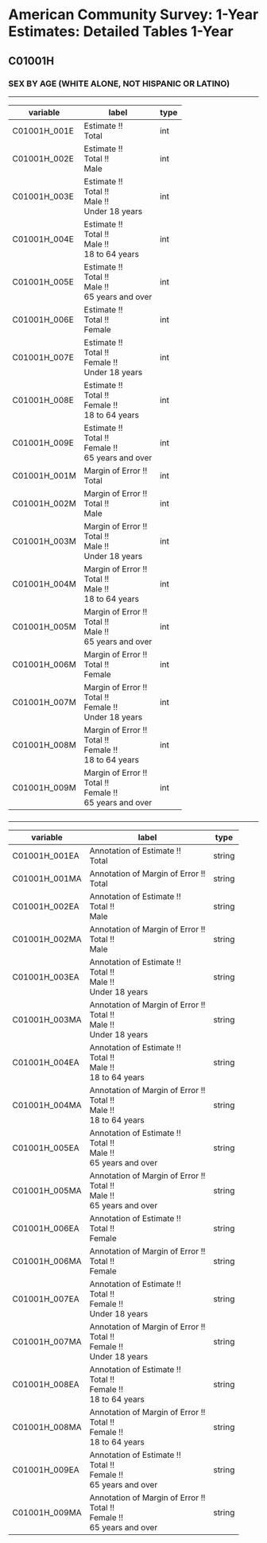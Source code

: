 # American Community Survey: 1-Year Estimates: Detailed Tables 1-Year

## C01001H

### SEX BY AGE (WHITE ALONE, NOT HISPANIC OR LATINO)

___

| variable | label | type |
| ----- | ----- | ----- |
| C01001H_001E | Estimate !!<br>Total | int |
| C01001H_002E | Estimate !!<br>Total !!<br>Male | int |
| C01001H_003E | Estimate !!<br>Total !!<br>Male !!<br>Under 18 years | int |
| C01001H_004E | Estimate !!<br>Total !!<br>Male !!<br>18 to 64 years | int |
| C01001H_005E | Estimate !!<br>Total !!<br>Male !!<br>65 years and over | int |
| C01001H_006E | Estimate !!<br>Total !!<br>Female | int |
| C01001H_007E | Estimate !!<br>Total !!<br>Female !!<br>Under 18 years | int |
| C01001H_008E | Estimate !!<br>Total !!<br>Female !!<br>18 to 64 years | int |
| C01001H_009E | Estimate !!<br>Total !!<br>Female !!<br>65 years and over | int |
| C01001H_001M | Margin of Error !!<br>Total | int |
| C01001H_002M | Margin of Error !!<br>Total !!<br>Male | int |
| C01001H_003M | Margin of Error !!<br>Total !!<br>Male !!<br>Under 18 years | int |
| C01001H_004M | Margin of Error !!<br>Total !!<br>Male !!<br>18 to 64 years | int |
| C01001H_005M | Margin of Error !!<br>Total !!<br>Male !!<br>65 years and over | int |
| C01001H_006M | Margin of Error !!<br>Total !!<br>Female | int |
| C01001H_007M | Margin of Error !!<br>Total !!<br>Female !!<br>Under 18 years | int |
| C01001H_008M | Margin of Error !!<br>Total !!<br>Female !!<br>18 to 64 years | int |
| C01001H_009M | Margin of Error !!<br>Total !!<br>Female !!<br>65 years and over | int |
### 

___

| variable | label | type |
| ----- | ----- | ----- |
| C01001H_001EA | Annotation of Estimate !!<br>Total | string |
| C01001H_001MA | Annotation of Margin of Error !!<br>Total | string |
| C01001H_002EA | Annotation of Estimate !!<br>Total !!<br>Male | string |
| C01001H_002MA | Annotation of Margin of Error !!<br>Total !!<br>Male | string |
| C01001H_003EA | Annotation of Estimate !!<br>Total !!<br>Male !!<br>Under 18 years | string |
| C01001H_003MA | Annotation of Margin of Error !!<br>Total !!<br>Male !!<br>Under 18 years | string |
| C01001H_004EA | Annotation of Estimate !!<br>Total !!<br>Male !!<br>18 to 64 years | string |
| C01001H_004MA | Annotation of Margin of Error !!<br>Total !!<br>Male !!<br>18 to 64 years | string |
| C01001H_005EA | Annotation of Estimate !!<br>Total !!<br>Male !!<br>65 years and over | string |
| C01001H_005MA | Annotation of Margin of Error !!<br>Total !!<br>Male !!<br>65 years and over | string |
| C01001H_006EA | Annotation of Estimate !!<br>Total !!<br>Female | string |
| C01001H_006MA | Annotation of Margin of Error !!<br>Total !!<br>Female | string |
| C01001H_007EA | Annotation of Estimate !!<br>Total !!<br>Female !!<br>Under 18 years | string |
| C01001H_007MA | Annotation of Margin of Error !!<br>Total !!<br>Female !!<br>Under 18 years | string |
| C01001H_008EA | Annotation of Estimate !!<br>Total !!<br>Female !!<br>18 to 64 years | string |
| C01001H_008MA | Annotation of Margin of Error !!<br>Total !!<br>Female !!<br>18 to 64 years | string |
| C01001H_009EA | Annotation of Estimate !!<br>Total !!<br>Female !!<br>65 years and over | string |
| C01001H_009MA | Annotation of Margin of Error !!<br>Total !!<br>Female !!<br>65 years and over | string |

